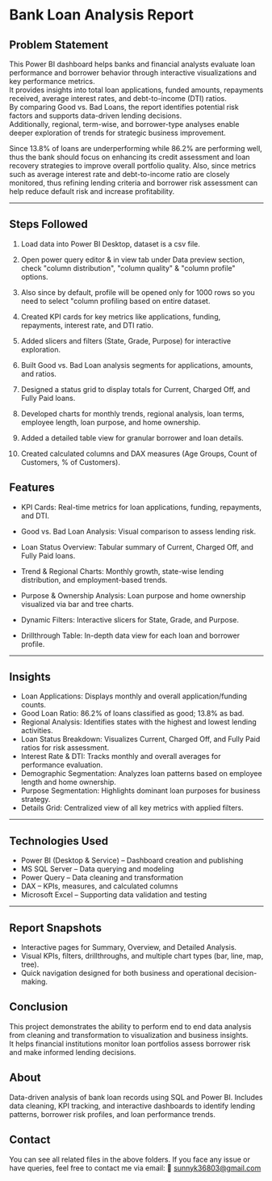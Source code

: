 # Bank Loan   Analysis Report

## Problem Statement

This Power BI dashboard helps banks and financial analysts evaluate loan performance and borrower behavior through interactive visualizations and key performance metrics.  
It provides insights into total loan applications, funded amounts, repayments received, average interest rates, and debt-to-income (DTI) ratios.  
By comparing Good vs. Bad Loans, the report identifies potential risk factors and supports data-driven lending decisions.  
Additionally, regional, term-wise, and borrower-type analyses enable deeper exploration of trends for strategic business improvement.

Since 13.8% of loans are underperforming while 86.2% are performing well, thus the bank should focus on enhancing its credit assessment and loan recovery strategies to improve overall portfolio quality. Also, since metrics such as average interest rate and debt-to-income ratio are closely monitored, thus refining lending criteria and borrower risk assessment can help reduce default risk and increase profitability.

---

## Steps Followed

1. Load data into Power BI Desktop, dataset is a csv file.  
    

2. Open power query editor & in view tab under Data preview section, check "column distribution", "column quality" & "column profile" options.  
    

3. Also since by default, profile will be opened only for 1000 rows so you need to select "column profiling based on entire dataset.  
    

4. Created KPI cards for key metrics like applications, funding, repayments, interest rate, and DTI ratio. 




5. Added slicers and filters (State, Grade, Purpose) for interactive exploration. 



  

6. Built Good vs. Bad Loan analysis segments for applications, amounts, and ratios. 

 
 

 

7. Designed a status grid to display totals for Current, Charged Off, and Fully Paid loans. 


 
  


8. Developed charts for monthly trends, regional analysis, loan terms, employee length, loan purpose, and home ownership.  






9. Added a detailed table view for granular borrower and loan details.  






10. Created calculated columns and DAX measures (Age Groups, Count of Customers, % of Customers).  

   



## Features

- KPI Cards: Real-time metrics for loan applications, funding, repayments, and DTI.  
- Good vs. Bad Loan Analysis: Visual comparison to assess lending risk. 

- Loan Status Overview: Tabular summary of Current, Charged Off, and Fully Paid loans.  
- Trend & Regional Charts: Monthly growth, state-wise lending distribution, and employment-based trends.  

- Purpose & Ownership Analysis: Loan purpose and home ownership visualized via bar and tree charts.  

- Dynamic Filters: Interactive slicers for State, Grade, and Purpose.  
- Drillthrough Table: In-depth data view for each loan and borrower profile.  

---

## Insights

- Loan Applications: Displays monthly and overall application/funding counts.  
- Good Loan Ratio: 86.2% of loans classified as good; 13.8% as bad.  
- Regional Analysis: Identifies states with the highest and lowest lending activities.  
- Loan Status Breakdown: Visualizes Current, Charged Off, and Fully Paid ratios for risk assessment.  
- Interest Rate & DTI: Tracks monthly and overall averages for performance evaluation.  
- Demographic Segmentation: Analyzes loan patterns based on employee length and home ownership.  
- Purpose Segmentation: Highlights dominant loan purposes for business strategy.  
- Details Grid: Centralized view of all key metrics with applied filters.  

---

## Technologies Used

- Power BI (Desktop & Service) – Dashboard creation and publishing  
- MS SQL Server – Data querying and modeling  
- Power Query – Data cleaning and transformation  
- DAX – KPIs, measures, and calculated columns  
- Microsoft Excel – Supporting data validation and testing  

---

## Report Snapshots

- Interactive pages for Summary, Overview, and Detailed Analysis.  
- Visual KPIs, filters, drillthroughs, and multiple chart types (bar, line, map, tree).  
- Quick navigation designed for both business and operational decision-making.  



## Conclusion
This project demonstrates the ability to perform end to end data analysis  from cleaning and transformation to visualization and business insights.  
It helps financial institutions monitor loan portfolios assess borrower risk and make informed lending decisions.




## About

Data-driven analysis of bank loan records using SQL and Power BI. Includes data cleaning, KPI tracking, and interactive dashboards to identify lending patterns, borrower risk profiles, and loan performance trends.




## Contact

You can see all related files in the above folders.
If you face any issue or have queries, feel free to contact me via email:
📩 sunnyk36803@gmail.com
